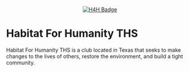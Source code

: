 <div id="banner" align="center">
  <br>
  <br>
  <a href="https://habitat-for-humanity-ths.github.io/">
    <img src="https://img.shields.io/badge/Visit%20Our%20Website-blue?style=for-the-badge&logo=Hugo&logoColor=white" alt="H4H Badge">
  </a>
</div>

# Habitat For Humanity THS
Habitat For Humanity THS is a club located in Texas that seeks to make changes to the lives of others, restore the environment, and build a tight community.
